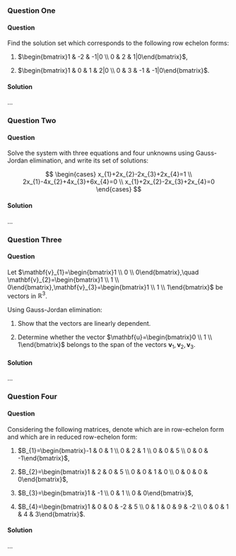 ### Question One

#### Question

Find the solution set which corresponds to the following row echelon forms:

1. $\begin{bmatrix}1 & -2 & -1|0 \\ 0 & 2 & 1|0\end{bmatrix}$,

2. $\begin{bmatrix}1 & 0 & 1 & 2|0 \\ 0 & 3 & -1 & -1|0\end{bmatrix}$.

#### Solution

...

### Question Two

#### Question

Solve the system with three equations and four unknowns using Gauss-Jordan elimination, and write its set of solutions:

$$
\begin{cases}
x_{1}+2x_{2}-2x_{3}+2x_{4}=1 \\
2x_{1}-4x_{2}+4x_{3}+6x_{4}=0 \\
x_{1}+2x_{2}-2x_{3}+2x_{4}=0
\end{cases}
$$

#### Solution

...

### Question Three

#### Question

Let $\mathbf{v}_{1}=\begin{bmatrix}1 \\ 0 \\ 0\end{bmatrix},\quad \mathbf{v}_{2}=\begin{bmatrix}1 \\ 1 \\ 0\end{bmatrix},\mathbf{v}_{3}=\begin{bmatrix}1 \\ 1 \\ 1\end{bmatrix}$ be vectors in $\mathbb{R}^{3}$.

Using Gauss-Jordan elimination:

1. Show that the vectors are linearly dependent.

2. Determine whether the vector $\mathbf{u}=\begin{bmatrix}0 \\ 1 \\ 1\end{bmatrix}$ belongs to the span of the vectors $\mathbf{v}_{1},\mathbf{v}_{2},\mathbf{v}_{3}$.

#### Solution

...

### Question Four

#### Question

Considering the following matrices, denote which are in row-echelon form and which are in reduced row-echelon form:

1. $B_{1}=\begin{bmatrix}-1 & 0 & 1 \\ 0 & 2 & 1 \\ 0 & 0 & 5 \\ 0 & 0 & -1\end{bmatrix}$,

2. $B_{2}=\begin{bmatrix}1 & 2 & 0 & 5 \\ 0 & 0 & 1 & 0 \\ 0 & 0 & 0 & 0\end{bmatrix}$,

3. $B_{3}=\begin{bmatrix}1 & -1 \\ 0 & 1 \\ 0 & 0\end{bmatrix}$,

4. $B_{4}=\begin{bmatrix}1 & 0 & 0 & -2 & 5 \\ 0 & 1 & 0 & 9 & -2 \\ 0 & 0 & 1 & 4 & 3\end{bmatrix}$.

#### Solution

...